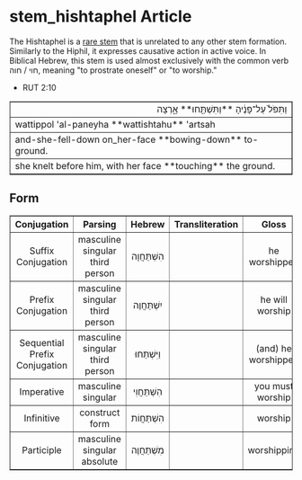 # stem_hishtaphel Article
The Hishtaphel is a [rare stem](https://git.door43.org/Door43/en-uhg/src/master/content/stem/02.md#uncommon-stems) that is unrelated to any other stem formation.  Similarly to the Hiphil, it expresses causative action in active voice.  In Biblical Hebrew, this stem is used almost exclusively with the common verb חוי / חוה, meaning "to prostrate oneself" or "to worship."

* RUT 2:10
<table border="1" class="docutils">
<colgroup>
<col width="100%" />
</colgroup>
<tbody valign="top">
<tr class="row-odd" align="right"><td>וַתִּפֹּל֙ עַל־פָּנֶ֔יהָ **וַתִּשְׁתַּ֖חוּ** אָ֑רְצָה</td>
</tr>
<tr class="row-even"><td>wattippol 'al-paneyha **wattishtahu** 'artsah</td>
</tr>
<tr class="row-odd"><td>and-she-fell-down on_her-face **bowing-down** to-ground.</td>
</tr>
<tr class="row-even"><td>she knelt before him, with her face **touching** the ground.</td>
</tr>
</tbody>
</table>

## Form

<table border="1" class="docutils">
<tr class="row-odd"><th>Conjugation</th><th>Parsing</th><th>Hebrew</th><th>Transliteration</th><th>Gloss</th>
</tr>
<tr class="row-even" align="center"><td>Suffix Conjugation</td><td>masculine singular third person</td><td>הִשְׁתַּחֲוָה</td><td></td><td>he worshipped</td>
</tr>
<tr class="row-odd" align="center"><td>Prefix Conjugation</td><td>masculine singular third person</td><td>יִשְׁתַּחֲוֶה</td><td></td><td>he will worship</td>
</tr>
<tr class="row-odd" align="center"><td>Sequential Prefix Conjugation</td><td>masculine singular third person</td><td>וַיִּשְׁתַּחוּ</td><td></td><td>(and) he worshipped</td>
</tr>
<tr class="row-odd" align="center"><td>Imperative</td><td>masculine singular</td><td>הִשְׁתַּחֲוִי</td><td></td><td>you must worship</td>
</tr>
<tr class="row-even" align="center"><td>Infinitive</td><td>construct form</td><td>הִשְׁתַּחֲוֹת</td><td></td><td>worship</td>
</tr>
<tr class="row-even" align="center"><td>Participle</td><td>masculine singular absolute</td><td>מִשְׁתַּחֲוֶה</td><td></td><td>worshipping</td>
</tr>
</tbody>
</table>